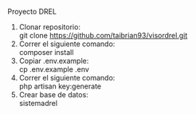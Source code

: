Proyecto DREL

1. Clonar repositorio:
    <br>
    git clone https://github.com/taibrian93/visordrel.git
2. Correr el siguiente comando:
    <br>
    composer install
3. Copiar .env.example:
    <br>
    cp .env.example .env
4. Correr el siguiente comando:
    <br>
    php artisan key:generate
5. Crear base de datos: 
    <br>
    sistemadrel
